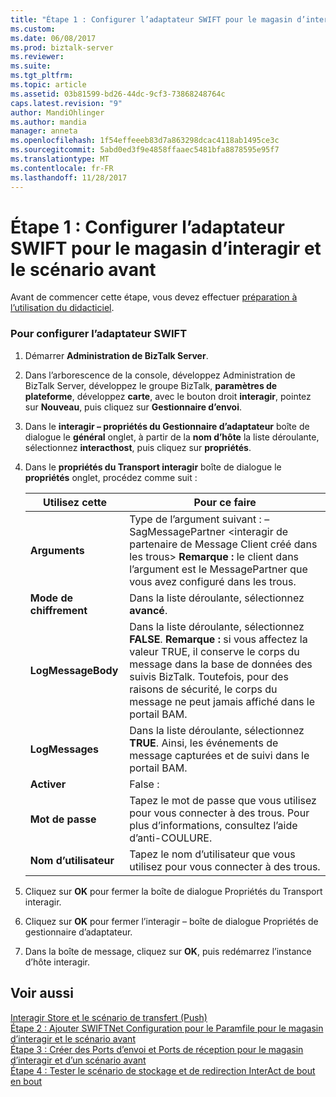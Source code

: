 ```yaml
---
title: "Étape 1 : Configurer l’adaptateur SWIFT pour le magasin d’interagir et le scénario avant | Documents Microsoft"
ms.custom: 
ms.date: 06/08/2017
ms.prod: biztalk-server
ms.reviewer: 
ms.suite: 
ms.tgt_pltfrm: 
ms.topic: article
ms.assetid: 03b81599-bd26-44dc-9cf3-73868248764c
caps.latest.revision: "9"
author: MandiOhlinger
ms.author: mandia
manager: anneta
ms.openlocfilehash: 1f54effeeeb83d7a863298dcac4118ab1495ce3c
ms.sourcegitcommit: 5abd0ed3f9e4858ffaaec5481bfa8878595e95f7
ms.translationtype: MT
ms.contentlocale: fr-FR
ms.lasthandoff: 11/28/2017
---
```

# <a name="step-1-configure-the-swift-adapter-for-the-interact-store-and-forward-scenario"></a>Étape 1 : Configurer l’adaptateur SWIFT pour le magasin d’interagir et le scénario avant
Avant de commencer cette étape, vous devez effectuer [préparation à l’utilisation du didacticiel](../../adapters-and-accelerators/fileact-interact/preparing-to-use-the-tutorial1.md).  
  
### <a name="to-configure-the-swift-adapter"></a>Pour configurer l’adaptateur SWIFT  
  
1.  Démarrer **Administration de BizTalk Server**.  
  
2.  Dans l’arborescence de la console, développez Administration de BizTalk Server, développez le groupe BizTalk, **paramètres de plateforme**, développez **carte**, avec le bouton droit **interagir**, pointez sur **Nouveau**, puis cliquez sur **Gestionnaire d’envoi**.  
  
3.  Dans le **interagir – propriétés du Gestionnaire d’adaptateur** boîte de dialogue le **général** onglet, à partir de la **nom d’hôte** la liste déroulante, sélectionnez **interacthost**, puis cliquez sur **propriétés**.  
  
4.  Dans le **propriétés du Transport interagir** boîte de dialogue le **propriétés** onglet, procédez comme suit :  
  
    |**Utilisez cette**|**Pour ce faire**|  
    |------------------|--------------------|  
    |**Arguments**|Type de l’argument suivant : – SagMessagePartner \<interagir de partenaire de Message Client créé dans les trous\> **Remarque :** le client dans l’argument est le MessagePartner que vous avez configuré dans les trous.|  
    |**Mode de chiffrement**|Dans la liste déroulante, sélectionnez **avancé**.|  
    |**LogMessageBody**|Dans la liste déroulante, sélectionnez **FALSE**. **Remarque :** si vous affectez la valeur TRUE, il conserve le corps du message dans la base de données des suivis BizTalk. Toutefois, pour des raisons de sécurité, le corps du message ne peut jamais affiché dans le portail BAM.|  
    |**LogMessages**|Dans la liste déroulante, sélectionnez **TRUE**. Ainsi, les événements de message capturées et de suivi dans le portail BAM.|  
    |**Activer**|False :|  
    |**Mot de passe**|Tapez le mot de passe que vous utilisez pour vous connecter à des trous. Pour plus d’informations, consultez l’aide d’anti-COULURE.|  
    |**Nom d’utilisateur**|Tapez le nom d’utilisateur que vous utilisez pour vous connecter à des trous.|  
  
5.  Cliquez sur **OK** pour fermer la boîte de dialogue Propriétés du Transport interagir.  
  
6.  Cliquez sur **OK** pour fermer l’interagir – boîte de dialogue Propriétés de gestionnaire d’adaptateur.  
  
7.  Dans la boîte de message, cliquez sur **OK**, puis redémarrez l’instance d’hôte interagir.  
  
## <a name="see-also"></a>Voir aussi  
 [Interagir Store et le scénario de transfert (Push)](../../adapters-and-accelerators/fileact-interact/interact-store-and-forward-push-scenario.md)   
 [Étape 2 : Ajouter SWIFTNet Configuration pour le Paramfile pour le magasin d’interagir et le scénario avant](../../adapters-and-accelerators/fileact-interact/step-2-add-swiftnet-configuration-to-paramfile-for-interact-store-and-forward.md)   
 [Étape 3 : Créer des Ports d’envoi et Ports de réception pour le magasin d’interagir et d’un scénario avant](../../adapters-and-accelerators/fileact-interact/step-3-create-send-and-receive-ports-for-interact-store-and-forward-scenario.md)   
 [Étape 4 : Tester le scénario de stockage et de redirection InterAct de bout en bout](../../adapters-and-accelerators/fileact-interact/step-4-test-the-interact-store-and-forward-end-to-end-scenario.md)
